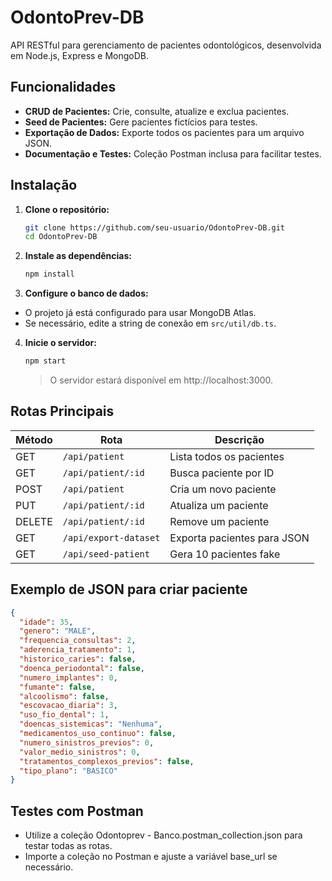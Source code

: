 # OdontoPrev-DB

API RESTful para gerenciamento de pacientes odontológicos, desenvolvida em Node.js, Express e MongoDB.

## Funcionalidades

- **CRUD de Pacientes:** Crie, consulte, atualize e exclua pacientes.
- **Seed de Pacientes:** Gere pacientes fictícios para testes.
- **Exportação de Dados:** Exporte todos os pacientes para um arquivo JSON.
- **Documentação e Testes:** Coleção Postman inclusa para facilitar testes.

## Instalação

1. **Clone o repositório:**
   ```sh
   git clone https://github.com/seu-usuario/OdontoPrev-DB.git
   cd OdontoPrev-DB
   ```

2. **Instale as dependências:**
    ```sh
    npm install
    ```

3. **Configure o banco de dados:**

- O projeto já está configurado para usar MongoDB Atlas.
- Se necessário, edite a string de conexão em `src/util/db.ts`.

4. **Inicie o servidor:**
    ```sh
    npm start
    ```
    > O servidor estará disponível em http://localhost:3000.

## Rotas Principais

| Método | Rota                  | Descrição                     |
|--------|-----------------------|-------------------------------|
| GET    | `/api/patient`        | Lista todos os pacientes      |
| GET    | `/api/patient/:id`    | Busca paciente por ID         |
| POST   | `/api/patient`        | Cria um novo paciente         |
| PUT    | `/api/patient/:id`    | Atualiza um paciente          |
| DELETE | `/api/patient/:id`    | Remove um paciente            |
| GET    | `/api/export-dataset` | Exporta pacientes para JSON   |
| GET    | `/api/seed-patient`   | Gera 10 pacientes fake        |

## Exemplo de JSON para criar paciente

```json
{
  "idade": 35,
  "genero": "MALE",
  "frequencia_consultas": 2,
  "aderencia_tratamento": 1,
  "historico_caries": false,
  "doenca_periodontal": false,
  "numero_implantes": 0,
  "fumante": false,
  "alcoolismo": false,
  "escovacao_diaria": 3,
  "uso_fio_dental": 1,
  "doencas_sistemicas": "Nenhuma",
  "medicamentos_uso_continuo": false,
  "numero_sinistros_previos": 0,
  "valor_medio_sinistros": 0,
  "tratamentos_complexos_previos": false,
  "tipo_plano": "BASICO"
}
```

## Testes com Postman
- Utilize a coleção Odontoprev - Banco.postman_collection.json para testar todas as rotas.
- Importe a coleção no Postman e ajuste a variável base_url se necessário.